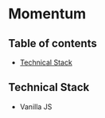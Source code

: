 # Momentum

## Table of contents

- [Technical Stack](#Technical-Stack)

## Technical Stack

- Vanilla JS
